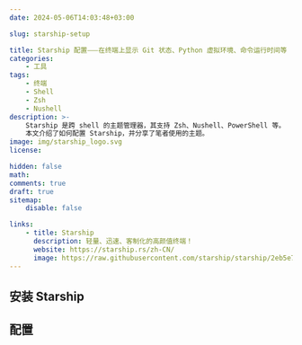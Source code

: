 ```yaml
---
date: 2024-05-06T14:03:48+03:00

slug: starship-setup

title: Starship 配置⸺在终端上显示 Git 状态、Python 虚拟环境、命令运行时间等
categories:
    - 工具
tags:
    - 终端
    - Shell
    - Zsh
    - Nushell
description: >-
    Starship 是跨 shell 的主题管理器，其支持 Zsh、Nushell、PowerShell 等。
    本文介绍了如何配置 Starship，并分享了笔者使用的主题。
image: img/starship_logo.svg
license:

hidden: false
math:
comments: true
draft: true
sitemap:
    disable: false

links:
    - title: Starship
      description: 轻量、迅速、客制化的高颜值终端！
      website: https://starship.rs/zh-CN/
      image: https://raw.githubusercontent.com/starship/starship/2eb5e7e73451a8113b32fdbeca8e0c684b776e05/media/icon.svg
---
```


## 安装 Starship

## 配置

